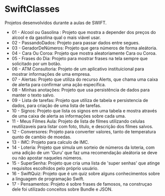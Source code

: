 # SwiftClasses
Projetos desenvolvidos durante a aulas de SWIFT.

- 01 - Alcool ou Gasolina : Projeto que mostra a depender dos preços do alcool e da gasolina qual o mais viável usar.
- 02 - PassandoDados: Projeto para passar dados entre segues.
- 03 - GeradorDeNúmeros: Projeto que gera números de forma aleátoria.
- 04 - Cara Ou Coroa: Projeto que mostra aleatoriamente Cara ou Coroa.
- 05 - Frases do Dia: Projeto para mostrar frases na tela sempre que solicitado por um botão.
- 06 - ATM Consultoria: Projeto de um aplicativo instituicional para mostrar informações de uma empresa.
- 07 - Alertas: Projeto que utiliza do recurso Alerts, que chama uma caixa de alerta para confirmar uma ação especifica.
- 08 - Minhas anotações: Projeto que usa persistência de dados para manter o texto salvo.
- 09 - Lista de tarefas: Projeto que utiliza de tabela e persistencia de dados, para criação de uma lista de tarefas.
- 10 - Signos: Projeto que lista os signos em uma tabela e mostra através de uma caixa de alerta as informações sobre cada uma.
- 11 - Meus Filmes Aula: Projeto de lista de filmes utilizando celulas reutilizaveis para listar com foto, titulo, e descrição dos filmes salvos.
- 12 - Conversores: Projeto para converter valores, tanto de temperatura qunto de cambio de moedas.
- 13 - IMC: Projeto para calculo de IMC.
- 14 - Loteria: Projeto que simula um sorteio de números da loteria, com uma adição de um 'Guru' que faz uma recomendação aleátoria se deve ou não apostar naqueles números.
- 15 - SuperSenha: Projeto que cria uma lista de 'super senhas' que atinge requisitos escolhidos pelo próprio usuário.
- 16 - SwiftQuiz: Projeto que é um quiz sobre alguns conhecimentos sobre a linguagem de programação Swift.
- 17 - Pensamentos: Projeto é sobre frases de famosos, na construçao dele foi utilizado conceitos sobre Bundle e JSON.
